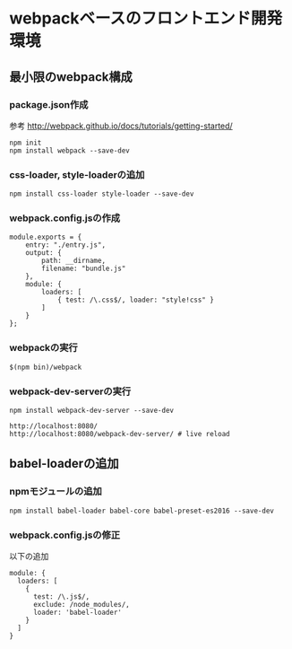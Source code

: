 # webpackベースのフロントエンド開発環境


## 最小限のwebpack構成

### package.json作成

参考 http://webpack.github.io/docs/tutorials/getting-started/

```
npm init
npm install webpack --save-dev
```

### css-loader, style-loaderの追加

```
npm install css-loader style-loader --save-dev

```

### webpack.config.jsの作成

```
module.exports = {
    entry: "./entry.js",
    output: {
        path: __dirname,
        filename: "bundle.js"
    },
    module: {
        loaders: [
            { test: /\.css$/, loader: "style!css" }
        ]
    }
};
```


### webpackの実行

```
$(npm bin)/webpack
```

### webpack-dev-serverの実行

```
npm install webpack-dev-server --save-dev

```

```
http://localhost:8080/
http://localhost:8080/webpack-dev-server/ # live reload
```

## babel-loaderの追加


### npmモジュールの追加
```
npm install babel-loader babel-core babel-preset-es2016 --save-dev
```


### webpack.config.jsの修正

以下の追加

```
module: {
  loaders: [
    {
      test: /\.js$/,
      exclude: /node_modules/,
      loader: 'babel-loader'
    }
  ]
}
```

